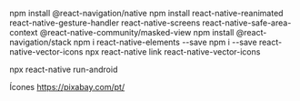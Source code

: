 npm install @react-navigation/native
npm install react-native-reanimated react-native-gesture-handler react-native-screens react-native-safe-area-context @react-native-community/masked-view
npm install @react-navigation/stack
npm i react-native-elements --save
npm i --save react-native-vector-icons
npx react-native link react-native-vector-icons

npx react-native run-android

Ícones https://pixabay.com/pt/